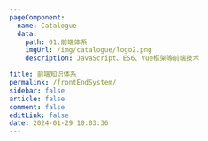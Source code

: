 ```yaml
---
pageComponent: 
  name: Catalogue
  data: 
    path: 01.前端体系
    imgUrl: /img/catalogue/logo2.png
    description: JavaScript、ES6、Vue框架等前端技术

title: 前端知识体系
permalink: /frontEndSystem/
sidebar: false
article: false
comment: false
editLink: false
date: 2024-01-29 10:03:36
---
```

